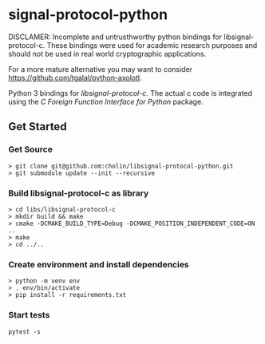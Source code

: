 signal-protocol-python
======================

DISCLAMER: Incomplete and untrusthworthy python bindings for
libsignal-protocol-c. These bindings were used for academic research purposes
and should not be used in real world cryptographic applications.

For a more mature alternative you may want to consider
https://github.com/tgalal/python-axolotl.

Python 3 bindings for *libsignal-protocol-c*. The actual c code is integrated
using the *C Foreign Function Interface for Python* package.

Get Started
-----------

### Get Source
```
> git clone git@github.com:cholin/libsignal-protocol-python.git
> git submodule update --init --recursive
```

### Build libsignal-protocol-c as library
```
> cd libs/libsignal-protocol-c
> mkdir build && make
> cmake -DCMAKE_BUILD_TYPE=Debug -DCMAKE_POSITION_INDEPENDENT_CODE=ON ..
> make
> cd ../..
```

### Create environment and install dependencies
```
> python -m venv env
> . env/bin/activate
> pip install -r requirements.txt
```

### Start tests
```
pytest -s
```
